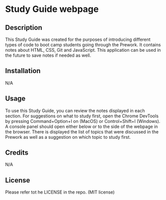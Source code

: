 # Study Guide webpage

## Description

This Study Guide was created for the purposes of introducing different types of code to boot camp students going through the Prework. It contains notes about HTML, CSS, Git and JavaScript. This application can be used in the future to save notes if needed as well. 


## Installation

N/A

## Usage

To use this Study Guide, you can review the notes displayed in each section. For suggestions on what to study first, open the Chrome DevTools by pressing Command+Option+I on (MacOS) or Control+Shift+I (Windows). A console panel should open either below or to the side of the webpage in the browser. There is displayed the list of topics that were discussed in the Prework as well as a suggestion on which topic to study first. 

## Credits

N/A

## License

Please refer tot he LICENSE in the repo. (MIT license)
